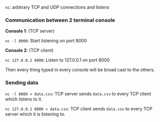 ``nc``: arbitrary TCP and UDP connections and listens

### Communication between 2 terminal console

**Console 1**: (TCP server)

``nc -l 8000``: Start listening on port 8000

**Console 2**: (TCP client)

``nc 127.0.0.1 8000``: Listen to 127.0.0.1 on port 8000

Then every thing typed in every console will be broad cast to the others.

### Sending data

``nc -l 8000 < data.csv``: TCP server sends ``data.csv`` to every TCP client which listens to it.

``nc 127.0.0.1 8000 < data.csv``: TCP client sends ``data.csv`` to every TCP server which it is listening to.
